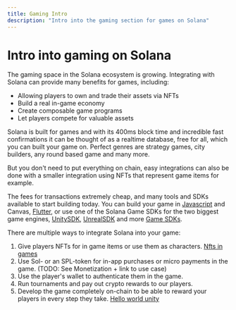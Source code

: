 ```yaml
---
title: Gaming Intro
description: "Intro into the gaming section for games on Solana"
---
```


# Intro into gaming on Solana

The gaming space in the Solana ecosystem is growing. 
Integrating with Solana can provide many benefits for games, including:
- Allowing players to own and trade their assets via NFTs
- Build a real in-game economy
- Create composable game programs
- Let players compete for valuable assets

Solana is built for games and with its 400ms block time and incredible fast confirmations it can be thought of as a realtime database, free for all, which you can built your game on. 
Perfect genres are strategy games, city builders, any round based game and many more. 

But you don't need to put everything on chain, easy integrations can also be done with a smaller integration using NFTs that represent game items for example.

The fees for transactions extremely cheap, and many tools and SDKs available to start building today. You can build your game in [Javascript](https://docs.solana.com/de/developing/clients/javascript-api) and Canvas, [Flutter](https://github.com/espresso-cash/espresso-cash-public), or use one of the Solana Game SDKs for the two biggest game engines, [UnitySDK](./versioned-transactions.md), [UnrealSDK](https://github.com/staratlasmeta/FoundationKit) and more [Game SDKs](./gaming/game-sdks).

There are multiple ways to integrate Solana into your game:

1. Give players NFTs for in game items or use them as characters. [Nfts in games](./nfts-in-games)
2. Use Sol- or an SPL-token for in-app purchases or micro payments in the game. (TODO: See Monetization + link to use case)
3. Use the player's wallet to authenticate them in the game.
4. Run tournaments and pay out crypto rewards to our players. 
5. Develop the game completely on-chain to be able to reward your players in every step they take. [Hello world unity](./gaming/hello-world-unity)
